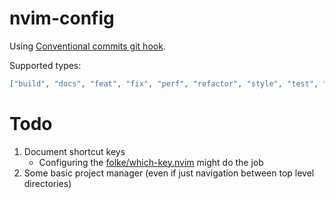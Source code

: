 # nvim-config

Using [Conventional commits git hook](https://github.com/tapsellorg/conventional-commits-git-hook).

Supported types:

```json
["build", "docs", "feat", "fix", "perf", "refactor", "style", "test", "chore"]
```

# Todo

1. Document shortcut keys
    * Configuring the [folke/which-key.nvim](https://github.com/folke/which-key.nvim) might do the job
2. Some basic project manager (even if just navigation between top level directories)
